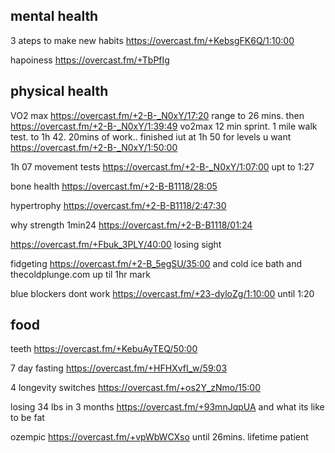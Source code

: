 ## mental health

3 ateps to make new habits https://overcast.fm/+KebsgFK6Q/1:10:00

hapoiness https://overcast.fm/+TbPfIg

## physical health

VO2 max https://overcast.fm/+2-B-_N0xY/17:20 range to 26 mins. then https://overcast.fm/+2-B-_N0xY/1:39:49 vo2max 12 min sprint. 1 mile walk test. to 1h 42. 20mins of work.. finished iut at 1h 50 for levels u want https://overcast.fm/+2-B-_N0xY/1:50:00

1h 07 movement tests https://overcast.fm/+2-B-_N0xY/1:07:00 upt to 1:27

bone health https://overcast.fm/+2-B-B1118/28:05

hypertrophy https://overcast.fm/+2-B-B1118/2:47:30 

why strength 1min24 https://overcast.fm/+2-B-B1118/01:24

https://overcast.fm/+Fbuk_3PLY/40:00 losing sight

fidgeting https://overcast.fm/+2-B_5egSU/35:00
and cold ice bath and thecoldplunge.com  up til 1hr mark

blue blockers dont work https://overcast.fm/+23-dyloZg/1:10:00 until 1:20

## food

teeth https://overcast.fm/+KebuAyTEQ/50:00 

7 day fasting https://overcast.fm/+HFHXvfI_w/59:03

4 longevity switches https://overcast.fm/+os2Y_zNmo/15:00

losing 34 lbs in 3 months https://overcast.fm/+93mnJqpUA and what its like to be fat

ozempic https://overcast.fm/+vpWbWCXso until 26mins. lifetime patient